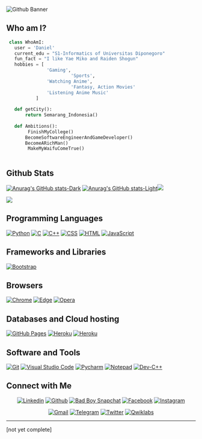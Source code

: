 ![Github Banner](https://images-wixmp-ed30a86b8c4ca887773594c2.wixmp.com/f/db78046c-9330-4868-8583-82e4cf222837/d5kguff-0c958e25-411a-4c04-86e6-cce37ba39823.png?token=eyJ0eXAiOiJKV1QiLCJhbGciOiJIUzI1NiJ9.eyJzdWIiOiJ1cm46YXBwOjdlMGQxODg5ODIyNjQzNzNhNWYwZDQxNWVhMGQyNmUwIiwiaXNzIjoidXJuOmFwcDo3ZTBkMTg4OTgyMjY0MzczYTVmMGQ0MTVlYTBkMjZlMCIsIm9iaiI6W1t7InBhdGgiOiJcL2ZcL2RiNzgwNDZjLTkzMzAtNDg2OC04NTgzLTgyZTRjZjIyMjgzN1wvZDVrZ3VmZi0wYzk1OGUyNS00MTFhLTRjMDQtODZlNi1jY2UzN2JhMzk4MjMucG5nIn1dXSwiYXVkIjpbInVybjpzZXJ2aWNlOmZpbGUuZG93bmxvYWQiXX0.X5whYATnrDNorhlJRFeAvY0n8E762i61nKKYfD0IkOk)

## Who am I?

 ```python
  class WhoAmI:
    user = 'Daniel'
	current_edu = "S1-Informatics of Universitas Diponegoro"
    fun_fact = "I like Yae Miko and Raiden Shogun"
	hobbies = [
				'Gaming',
                         'Sports',
			 	'Watching Anime',
                         'Fantasy, Action Movies'
				'Listening Anime Music'
			]
	
	def getCity():
		return Semarang_Indonesia()
	
	def Ambitions():
         FinishMyCollege()
		BecomeSoftwareEngineerAndGameDeveloper()
		BecomeARichMan()
         MakeMyWaifuComeTrue()
	
 ```
 
 ## Github Stats
 
 [![Anurag's GitHub stats-Dark](https://github-readme-stats.vercel.app/api?username=danielstmg&show_icons=true&theme=dark#gh-dark-mode-only)](https://github.com/anuraghazra/github-readme-stats#gh-dark-mode-only)
[![Anurag's GitHub stats-Light](https://github-readme-stats.vercel.app/api?username=danielstmg&show_icons=true&theme=default#gh-light-mode-only)](https://github.com/anuraghazra/github-readme-stats#gh-light-mode-only)<img src="https://github-readme-streak-stats.herokuapp.com/?user=danielstmg&theme=blueberry_duo"/>

<img src="https://github-readme-stats.vercel.app/api/top-langs/?username=danielstmg&layout=compact&theme=github_dark"/>
 
 ## Programming Languages

<p>
	<a href="#"><img alt="Python" src="https://img.shields.io/badge/-Python-green?logo=python&logoColor=white"></a>
    <a href="#"><img alt="C" src="https://img.shields.io/badge/C%20-%232370ED.svg?logo=c&logoColor=white"></a>
    <a href="#"><img alt="C++" src="https://img.shields.io/badge/C++%20-%2300599C.svg?logo=c%2B%2B&logoColor=white"></a>
    <a href="#"><img alt="CSS" src="https://img.shields.io/badge/CSS%20-%231572B6.svg?logo=css3&logoColor=white"></a>
    <a href="#"><img alt="HTML" src="https://img.shields.io/badge/HTML%20-%23E34F26.svg?logo=html5&logoColor=white"></a>
    <a href="#"><img alt="JavaScript" src="https://img.shields.io/badge/JavaScript%20-%23F7DF1E.svg?logo=javascript&logoColor=black"></a>
</p>

## Frameworks and Libraries
<p>
   <a href="#"><img alt="Bootstrap" src="https://img.shields.io/badge/Bootstrap-563D7C?logo=bootstrap&logoColor=white"></a>
</p>

## Browsers
<p>
	<a href="#"><img alt="Chrome" src="https://img.shields.io/badge/Google_chrome-4285F4?logo=Google-Chrome&logoColor=white"></a>
	<a href="#"><img alt="Edge" src="https://img.shields.io/badge/Microsoft_Edge-0078D7?logo=Microsoft-edge&logoColor=white"></a>
	<a href="#"><img alt="Opera" src="https://img.shields.io/badge/-Opera-red?logo=Opera&logoColor=white"></a>
</p>

## Databases and Cloud hosting

<p>
    <a href="#"><img alt="GitHub Pages" src="https://img.shields.io/badge/GitHub%20Pages-%23327FC7.svg?logo=github&logoColor=white"></a>
    <a href="#"><img alt="Heroku" src="https://img.shields.io/badge/Heroku%20-%23430098.svg?logo=heroku&logoColor=white"></a>
    <a href="#"><img alt="Heroku" src="https://img.shields.io/badge/Xampp%20-%23430098.svg?logo=xampp&logoColor=white"></a>
</p> 

## Software and Tools
<p>
  <a href="#"><img alt="Git" src="https://img.shields.io/badge/Git%20-%23F05033.svg?logo=git&logoColor=white"></a>
  <a href="#"><img alt="Visual Studio Code" src="https://img.shields.io/badge/Visual%20Studio%20Code-0078d7.svg?logo=visual-studio-code&logoColor=white"></a>
  <a href="#"><img alt="Pycharm" src="https://img.shields.io/badge/pycharm-143?logo=pycharm&logoColor=black&color=green&labelColor=green"></a>
	<a href="#"><img alt="Notepad" src="https://img.shields.io/badge/Notepad++-90E59A.svg?logo=notepad%2B%2B&logoColor=black"></a>
	<a href="#"><img alt="Dev-C++" src="https://img.shields.io/badge/-Dev--C%2B%2B-blue.svg?logo=c++-dev&logoColor=white"></a>
</p>

## Connect with Me


<p align="center">
  <a href=""><img alt="Linkedin" title="Jaydeep Yadav Linkedin" src="https://img.shields.io/badge/LinkedIn-0077B5?style=for-the-badge&logo=linkedin&logoColor=white"></a>
  <a href=""><img alt="Github" title="Jaydeep Yadav Github" src="https://img.shields.io/badge/GitHub-100000?style=for-the-badge&logo=github&logoColor=white"></a>
  <a href=""><img alt="Bad Boy Snapchat" title="Jaydeep Yadav SC" src="https://img.shields.io/badge/Snapchat-FFFC00?style=for-the-badge&logo=snapchat&logoColor=white"></a>
  <a href=""><img alt="Facebook" title="Jaydeep Yadav FB" src="https://img.shields.io/badge/Facebook-1877F2?style=for-the-badge&logo=facebook&logoColor=white"></a>
  <a href=""><img alt="Instagram" title="Jaydeep Yadav Instagram" src="https://img.shields.io/badge/Instagram-E4405F?style=for-the-badge&logo=instagram&logoColor=white"></a>
 </p>
 <p align="center">
  <a href=""><img alt="Gmail" title="Jaydeep Yadav Gmail" src="https://img.shields.io/badge/Gmail-D14836?style=for-the-badge&logo=gmail&logoColor=white"></a>
  <a href=""><img alt="Telegram" title="Jaydeep Yadav Telegram" src="https://img.shields.io/badge/Telegram-2CA5E0?style=for-the-badge&logo=telegram&logoColor=white"></a> 
<a href=""><img alt="Twitter" title="Jaydeep Yadav Twitter" src="https://img.shields.io/badge/Twitter-1DA1F2?style=for-the-badge&logo=twitter&logoColor=white"></a>
<a href=""><img alt="Qwiklabs" title="Jaydeep Yadav Qwiklabs" src="https://img.shields.io/badge/Google_Cloud-4285F4?style=for-the-badge&logo=google-cloud&logoColor=white"></a>
</p>

------
[not yet complete]
